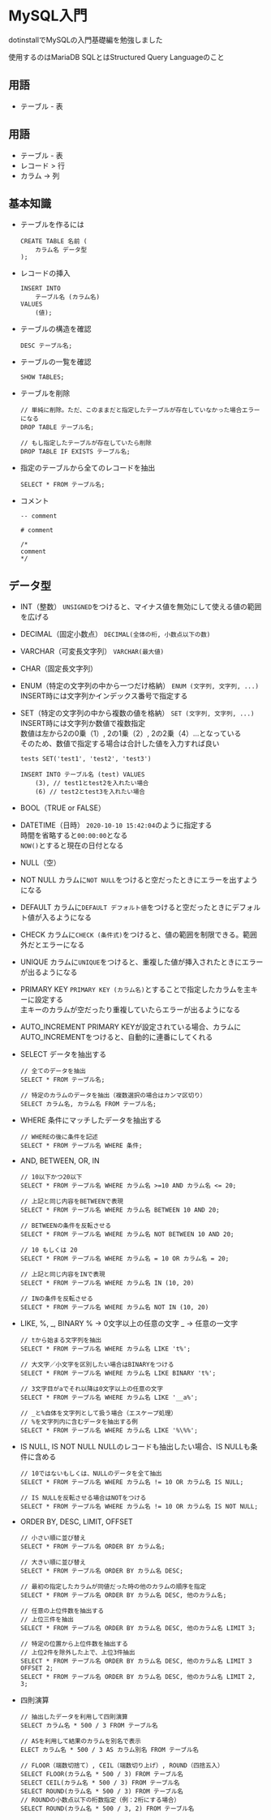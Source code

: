 # MySQL入門
dotinstallでMySQLの入門基礎編を勉強しました

使用するのはMariaDB
SQLとはStructured Query Languageのこと

## 用語
- テーブル -  表

## 用語
- テーブル -  表
- レコード > 行
- カラム -> 列

## 基本知識

- テーブルを作るには
	```
	CREATE TABLE 名前 (
		カラム名 データ型
	);
	```

- レコードの挿入
	```
	INSERT INTO
		テーブル名 (カラム名)
	VALUES
		(値);
	```

- テーブルの構造を確認
	```
	DESC テーブル名;
	```

- テーブルの一覧を確認
	```
	SHOW TABLES;
	```

- テーブルを削除
	```
	// 単純に削除。ただ、このままだと指定したテーブルが存在していなかった場合エラーになる
	DROP TABLE テーブル名;

	// もし指定したテーブルが存在していたら削除
	DROP TABLE IF EXISTS テーブル名;
	```

- 指定のテーブルから全てのレコードを抽出
	```
	SELECT * FROM テーブル名;
	```

- コメント
	```
	-- comment

	# comment

	/*
	comment
	*/
	```

## データ型

- INT（整数）
	`UNSIGNED`をつけると、マイナス値を無効にして使える値の範囲を広げる

- DECIMAL（固定小数点）
	`DECIMAL(全体の桁, 小数点以下の数)`

- VARCHAR（可変長文字列）
	`VARCHAR(最大値)`

- CHAR（固定長文字列）

- ENUM（特定の文字列の中から一つだけ格納）
	`ENUM (文字列, 文字列, ...)`
	INSERT時には文字列かインデックス番号で指定する

- SET（特定の文字列の中から複数の値を格納）
	`SET (文字列, 文字列, ...)`
	INSERT時には文字列か数値で複数指定  
	数値は左から2の0乗（1）, 2の1乗（2）, 2の2乗（4）...となっている  
	そのため、数値で指定する場合は合計した値を入力すれば良い  
	```
	tests SET('test1', 'test2', 'test3')

	INSERT INTO テーブル名 (test) VALUES
		(3), // test1とtest2を入れたい場合
		(6) // test2とtest3を入れたい場合
	```

- BOOL（TRUE or FALSE）

- DATETIME（日時）
	`2020-10-10 15:42:04`のように指定する  
	時間を省略すると`00:00:00`となる  
	`NOW()`とすると現在の日付となる

- NULL（空）

- NOT NULL
	カラムに`NOT NULL`をつけると空だったときにエラーを出すようになる

- DEFAULT
	カラムに`DEFAULT デフォルト値`をつけると空だったときにデフォルト値が入るようになる

- CHECK
	カラムに`CHECK (条件式)`をつけると、値の範囲を制限できる。範囲外だとエラーになる

- UNIQUE
	カラムに`UNIQUE`をつけると、重複した値が挿入されたときにエラーが出るようになる

- PRIMARY KEY
	`PRIMARY KEY (カラム名)`とすることで指定したカラムを主キーに設定する  
	主キーのカラムが空だったり重複していたらエラーが出るようになる

- AUTO_INCREMENT
	PRIMARY KEYが設定されている場合、カラムにAUTO_INCREMENTをつけると、自動的に連番にしてくれる

- SELECT
	データを抽出する
	```
	// 全てのデータを抽出
	SELECT * FROM テーブル名;

	// 特定のカラムのデータを抽出（複数選択の場合はカンマ区切り）
	SELECT カラム名, カラム名 FROM テーブル名;
	```

- WHERE
	条件にマッチしたデータを抽出する
	```
	// WHEREの後に条件を記述
	SELECT * FROM テーブル名 WHERE 条件;
	```

- AND, BETWEEN, OR, IN
	```
	// 10以下かつ20以下
	SELECT * FROM テーブル名 WHERE カラム名 >=10 AND カラム名 <= 20;

	// 上記と同じ内容をBETWEENで表現
	SELECT * FROM テーブル名 WHERE カラム名 BETWEEN 10 AND 20;

	// BETWEENの条件を反転させる
	SELECT * FROM テーブル名 WHERE カラム名 NOT BETWEEN 10 AND 20;

	// 10 もしくは 20
	SELECT * FROM テーブル名 WHERE カラム名 = 10 OR カラム名 = 20;

	// 上記と同じ内容をINで表現
	SELECT * FROM テーブル名 WHERE カラム名 IN (10, 20)

	// INの条件を反転させる
	SELECT * FROM テーブル名 WHERE カラム名 NOT IN (10, 20)
	```

- LIKE, %, _, BINARY
	% -> 0文字以上の任意の文字
	_ -> 任意の一文字

	```
	// tから始まる文字列を抽出
	SELECT * FROM テーブル名 WHERE カラム名 LIKE 't%';

	// 大文字／小文字を区別したい場合はBINARYをつける
	SELECT * FROM テーブル名 WHERE カラム名 LIKE BINARY 't%';

	// 3文字目がaでそれ以降は0文字以上の任意の文字
	SELECT * FROM テーブル名 WHERE カラム名 LIKE '__a%';

	// _と%自体を文字列として扱う場合（エスケープ処理）
	// %を文字列内に含むデータを抽出する例
	SELECT * FROM テーブル名 WHERE カラム名 LIKE '%\%%';
	```

- IS NULL, IS NOT NULL
	NULLのレコードも抽出したい場合、IS NULLも条件に含める
	```
	// 10ではないもしくは、NULLのデータを全て抽出
	SELECT * FROM テーブル名 WHERE カラム名 != 10 OR カラム名 IS NULL;
	
	// IS NULLを反転させる場合はNOTをつける
	SELECT * FROM テーブル名 WHERE カラム名 != 10 OR カラム名 IS NOT NULL;
	```

- ORDER BY, DESC, LIMIT, OFFSET
	```
	// 小さい順に並び替え
	SELECT * FROM テーブル名 ORDER BY カラム名;

	// 大きい順に並び替え
	SELECT * FROM テーブル名 ORDER BY カラム名 DESC;

	// 最初の指定したカラムが同値だった時の他のカラムの順序を指定
	SELECT * FROM テーブル名 ORDER BY カラム名 DESC, 他のカラム名;

	// 任意の上位件数を抽出する
	// 上位三件を抽出
	SELECT * FROM テーブル名 ORDER BY カラム名 DESC, 他のカラム名 LIMIT 3;

	// 特定の位置から上位件数を抽出する
	// 上位2件を除外した上で、上位3件抽出
	SELECT * FROM テーブル名 ORDER BY カラム名 DESC, 他のカラム名 LIMIT 3 OFFSET 2;
	SELECT * FROM テーブル名 ORDER BY カラム名 DESC, 他のカラム名 LIMIT 2, 3;
	```

- 四則演算
	```
	// 抽出したデータを利用して四則演算
	SELECT カラム名 * 500 / 3 FROM テーブル名

	// ASを利用して結果のカラムを別名で表示
	ELECT カラム名 * 500 / 3 AS カラム別名 FROM テーブル名
	
	// FLOOR（端数切捨て）, CEIL（端数切り上げ）, ROUND（四捨五入）
	SELECT FLOOR(カラム名 * 500 / 3) FROM テーブル名
	SELECT CEIL(カラム名 * 500 / 3) FROM テーブル名
	SELECT ROUND(カラム名 * 500 / 3) FROM テーブル名
	// ROUNDの小数点以下の桁数指定（例：2桁にする場合）
	SELECT ROUND(カラム名 * 500 / 3, 2) FROM テーブル名
	```
